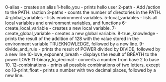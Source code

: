 0-alias -  creates an alias
1-hello_you - prints hello user
2-path - Add /action to the PATH. /action
3-paths -  counts the number of directories in the PATH.
4-global_variables -  lists environment variables.
5-local_variables -  lists all local variables and environment variables, and functions
6-create_local_variable -  creates a new local variable.
7-create_global_variable -  creates a new global variable.
8-true_knowledge - prints the result of the addition of 128 with the value stored in the environment variable TRUEKNOWLEDGE, followed by a new line.
9-divide_and_rule -  prints the result of POWER divided by DIVIDE, followed by a new line
10-love_exponent_breath -  displays the result of BREATH to the power LOVE
11-binary_to_decimal -  converts a number from base 2 to base 10.
12-combinations - prints all possible combinations of two letters, except oo
13-print_float - prints a number with two decimal places, followed by a new line.
